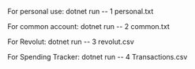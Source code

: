 For personal use:
dotnet run -- 1 personal.txt

For common account:
dotnet run -- 2 common.txt

For Revolut:
dotnet run -- 3 revolut.csv

For Spending Tracker:
dotnet run -- 4 Transactions.csv